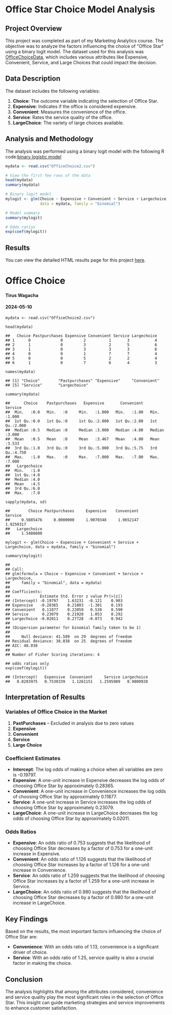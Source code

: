 
 # Office Star Choice Model Analysis

## Project Overview

This project was completed as part of my Marketing Analytics course. The objective was to analyze the factors influencing the choice of "Office Star" using a binary logit model. The dataset used for this analysis was [OfficeChoiceData](`/OfficeChoice2.csv`), which includes various attributes like Expensive, Convenient, Service, and Large Choices that could impact the decision.

## Data Description

The dataset includes the following variables:
1. **Choice**: The outcome variable indicating the selection of Office Star.
2. **Expensive**: Indicates if the office is considered expensive.
3. **Convenient**: Measures the convenience of the office.
4. **Service**: Rates the service quality of the office.
5. **LargeChoice**: The variety of large choices available.

## Analysis and Methodology

The analysis was performed using a binary logit model with the following R code:[binary logistic model]("/binary_logistic_reg_OfficeStar.R")

```r
mydata <- read.csv("OfficeChoice2.csv")

# View the first few rows of the data
head(mydata)
summary(mydata)

# Binary logit model
mylogit <- glm(Choice ~ Expensive + Convenient + Service + Largechoice, 
               data = mydata, family = "binomial")

# Model summary
summary(mylogit)

# Odds ratios
exp(coef(mylogit))
```
## Results 
You can view the detailed HTML results page for this project [here](/office_choice.html).
<!DOCTYPE html>

<html>

<head>



</head>

<body>


<div class="container-fluid main-container">




<div id="header">



<h1 class="title toc-ignore">Office Choice</h1>
<h4 class="author">Tirus Wagacha</h4>
<h4 class="date">2024-05-10</h4>

</div>


<pre class="r"><code>mydata &lt;- read.csv(&quot;OfficeChoice2.csv&quot;)</code></pre>
<pre class="r"><code>head(mydata)</code></pre>
<pre><code>##   Choice Pastpurchases Expensive Convenient Service Largechoice
## 1      0             0         2          1       3           4
## 2      1             0         3          2       5           6
## 3      1             0         3          3       3           6
## 4      0             0         1          7       7           4
## 5      0             0         5          2       2           4
## 6      1             0         7          6       4           3</code></pre>
<pre class="r"><code>names(mydata)</code></pre>
<pre><code>## [1] &quot;Choice&quot;        &quot;Pastpurchases&quot; &quot;Expensive&quot;     &quot;Convenient&quot;   
## [5] &quot;Service&quot;       &quot;Largechoice&quot;</code></pre>
<pre class="r"><code>summary(mydata)</code></pre>
<pre><code>##      Choice    Pastpurchases   Expensive       Convenient      Service     
##  Min.   :0.0   Min.   :0     Min.   :1.000   Min.   :1.00   Min.   :1.000  
##  1st Qu.:0.0   1st Qu.:0     1st Qu.:2.000   1st Qu.:2.00   1st Qu.:2.000  
##  Median :0.5   Median :0     Median :3.000   Median :4.00   Median :3.000  
##  Mean   :0.5   Mean   :0     Mean   :3.467   Mean   :4.00   Mean   :3.533  
##  3rd Qu.:1.0   3rd Qu.:0     3rd Qu.:5.000   3rd Qu.:5.75   3rd Qu.:4.750  
##  Max.   :1.0   Max.   :0     Max.   :7.000   Max.   :7.00   Max.   :7.000  
##   Largechoice 
##  Min.   :1.0  
##  1st Qu.:4.0  
##  Median :4.0  
##  Mean   :4.5  
##  3rd Qu.:6.0  
##  Max.   :7.0</code></pre>
<pre class="r"><code>sapply(mydata, sd)</code></pre>
<pre><code>##        Choice Pastpurchases     Expensive    Convenient       Service 
##     0.5085476     0.0000000     1.9070348     1.9652147     1.9250317 
##   Largechoice 
##     1.5480800</code></pre>
<pre class="r"><code>mylogit &lt;- glm(Choice ~ Expensive + Convenient + Service + Largechoice, data = mydata, family = &quot;binomial&quot;)</code></pre>
<pre class="r"><code>summary(mylogit)</code></pre>
<pre><code>## 
## Call:
## glm(formula = Choice ~ Expensive + Convenient + Service + Largechoice, 
##     family = &quot;binomial&quot;, data = mydata)
## 
## Coefficients:
##             Estimate Std. Error z value Pr(&gt;|z|)
## (Intercept) -0.19797    1.63231  -0.121    0.903
## Expensive   -0.28365    0.21803  -1.301    0.193
## Convenient   0.11877    0.22059   0.538    0.590
## Service      0.23079    0.21920   1.053    0.292
## Largechoice -0.02011    0.27728  -0.073    0.942
## 
## (Dispersion parameter for binomial family taken to be 1)
## 
##     Null deviance: 41.589  on 29  degrees of freedom
## Residual deviance: 38.038  on 25  degrees of freedom
## AIC: 48.038
## 
## Number of Fisher Scoring iterations: 4</code></pre>
<pre class="r"><code>## odds ratios only
exp(coef(mylogit))</code></pre>
<pre><code>## (Intercept)   Expensive  Convenient     Service Largechoice 
##   0.8203975   0.7530339   1.1261151   1.2595989   0.9800928</code></pre>
<div id="summary" class="section level2">





</div>



<!-- code folding -->
</body>
</html>


## Interpretation of Results

### Variables of Office Choice in the Market
1. **PastPurchases** – Excluded in analysis due to zero values
2. **Expensive**
3. **Convenient**
4. **Service**
5. **Large Choice**

### Coefficient Estimates

- **Intercept**: The log odds of making a choice when all variables are zero is -0.19797.
- **Expensive**: A one-unit increase in Expensive decreases the log odds of choosing Office Star by approximately 0.28365.
- **Convenient**: A one-unit increase in Convenience increases the log odds of choosing Office Star by approximately 0.11877.
- **Service**: A one-unit increase in Service increases the log odds of choosing Office Star by approximately 0.23079.
- **LargeChoice**: A one-unit increase in LargeChoice decreases the log odds of choosing Office Star by approximately 0.02011.

### Odds Ratios

- **Expensive**: An odds ratio of 0.753 suggests that the likelihood of choosing Office Star decreases by a factor of 0.753 for a one-unit increase in Expensive.
- **Convenient**: An odds ratio of 1.126 suggests that the likelihood of choosing Office Star increases by a factor of 1.126 for a one-unit increase in Convenience.
- **Service**: An odds ratio of 1.259 suggests that the likelihood of choosing Office Star increases by a factor of 1.259 for a one-unit increase in Service.
- **LargeChoice**: An odds ratio of 0.980 suggests that the likelihood of choosing Office Star decreases by a factor of 0.980 for a one-unit increase in LargeChoice.

## Key Findings

Based on the results, the most important factors influencing the choice of Office Star are:

- **Convenience**: With an odds ratio of 1.13, convenience is a significant driver of choice.
- **Service**: With an odds ratio of 1.25, service quality is also a crucial factor in making the choice.

## Conclusion

The analysis highlights that among the attributes considered, convenience and service quality play the most significant roles in the selection of Office Star. This insight can guide marketing strategies and service improvements to enhance customer satisfaction.


